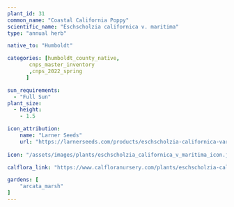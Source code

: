 ```yaml
---
plant_id: 31
common_name: "Coastal California Poppy"
scientific_name: "Eschscholzia californica v. maritima"
type: "annual herb"

native_to: "Humboldt"

categories: [humboldt_county_native,
       cnps_master_inventory
       ,cnps_2022_spring
      ]

sun_requirements:
  - "Full Sun"
plant_size:
  - height: 
    - 1.5

icon_attribution: 
    name: "Larner Seeds"
    url: "https://larnerseeds.com/products/eschscholzia-californica-var-maritima-coastal-poppy"
 
icon: "/assets/images/plants/eschscholzia_californica_v_maritima_icon.jpg" 

calflora_link: "https://www.calfloranursery.com/plants/eschscholzia-californica-maritima"

gardens: [ 
    "arcata_marsh"
]
---
```


